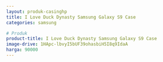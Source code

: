```yaml
---
layout: produk-casinghp
title: I Love Duck Dynasty Samsung Galaxy S9 Case
categories: samsung

# Produk
product-title: I Love Duck Dynasty Samsung Galaxy S9 Case
image-drive: 1HApc-lbvyI5bUF39ohasbiH5I8q9IdaA
harga: 90000
---
```

